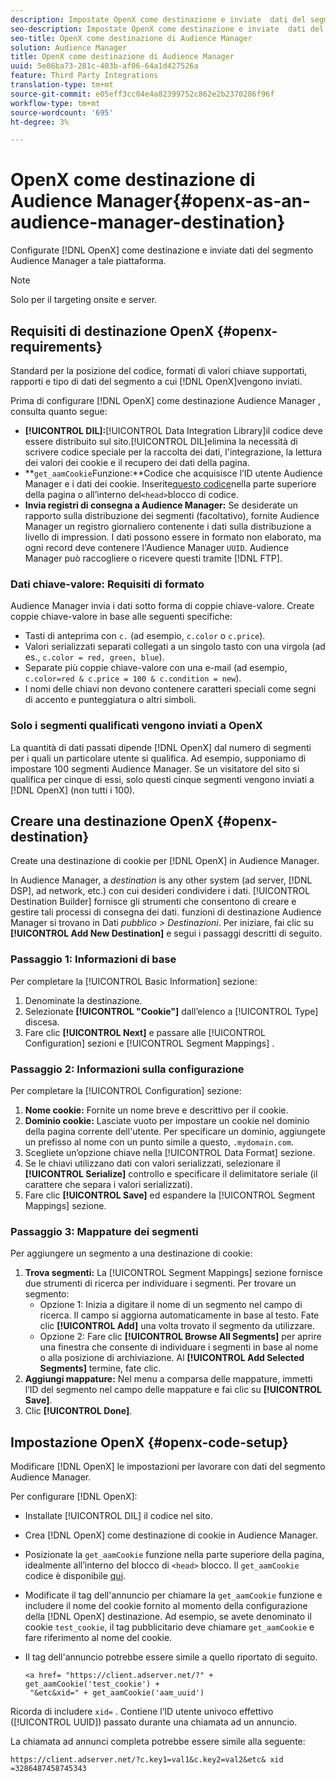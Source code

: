 ```yaml
---
description: Impostate OpenX come destinazione e inviate  dati del segmento Audience Manager a tale piattaforma.
seo-description: Impostate OpenX come destinazione e inviate  dati del segmento Audience Manager a tale piattaforma.
seo-title: OpenX come destinazione di Audience Manager
solution: Audience Manager
title: OpenX come destinazione di Audience Manager
uuid: 5e86ba73-281c-403b-af06-64a1d427526a
feature: Third Party Integrations
translation-type: tm+mt
source-git-commit: e05eff3cc04e4a82399752c862e2b2370286f96f
workflow-type: tm+mt
source-wordcount: '695'
ht-degree: 3%

---
```



# OpenX come destinazione di Audience Manager{#openx-as-an-audience-manager-destination}

Configurate [!DNL OpenX] come destinazione e inviate  dati del segmento Audience Manager a tale piattaforma.

>[!NOTE]
>
>Solo per il targeting onsite e server.

## Requisiti di destinazione OpenX {#openx-requirements}

Standard per la posizione del codice, formati di valori chiave supportati, rapporti e tipo di dati del segmento a cui [!DNL OpenX]vengono inviati.

<!-- aam-openx-requirements.xml -->

Prima di configurare [!DNL OpenX] come destinazione Audience Manager , consulta quanto segue:

* **[!UICONTROL DIL]:**[!UICONTROL Data Integration Library]il codice deve essere distribuito sul sito.[!UICONTROL DIL]elimina la necessità di scrivere codice speciale per la raccolta dei dati, l&#39;integrazione, la lettura dei valori dei cookie e il recupero dei dati della pagina.
* **`get_aamCookie`Funzione:**Codice che acquisisce l’ID utente Audience Manager  e i dati dei cookie. Inserite[questo codice](../../features/destinations/get-aam-cookie-code.md)nella parte superiore della pagina o all’interno del`<head>`blocco di codice.
* **Invia registri di consegna a  Audience Manager:** Se desiderate un rapporto sulla distribuzione dei segmenti (facoltativo), fornite  Audience Manager un registro giornaliero contenente i dati sulla distribuzione a livello di impression. I dati possono essere in formato non elaborato, ma ogni record deve contenere l&#39;Audience Manager  `UUID`.  Audience Manager può raccogliere o ricevere questi tramite [!DNL FTP].

### Dati chiave-valore: Requisiti di formato

 Audience Manager invia i dati sotto forma di coppie chiave-valore. Create coppie chiave-valore in base alle seguenti specifiche:

* Tasti di anteprima con `c.` (ad esempio, `c.color` o `c.price`).
* Valori serializzati separati collegati a un singolo tasto con una virgola (ad es., `c.color = red, green, blue`).
* Separate più coppie chiave-valore con una e-mail (ad esempio, `c.color=red & c.price = 100 & c.condition = new`).
* I nomi delle chiavi non devono contenere caratteri speciali come segni di accento e punteggiatura o altri simboli.

### Solo i segmenti qualificati vengono inviati a OpenX

La quantità di dati passati dipende [!DNL OpenX] dal numero di segmenti per i quali un particolare utente si qualifica. Ad esempio, supponiamo di impostare 100 segmenti  Audience Manager. Se un visitatore del sito si qualifica per cinque di essi, solo questi cinque segmenti vengono inviati a [!DNL OpenX] (non tutti i 100).

## Creare una destinazione OpenX {#openx-destination}

Create una destinazione di cookie per [!DNL OpenX] in  Audience Manager.

<!-- aam-openx-destination.xml -->

In Audience Manager, a *destination* is any other system (ad server, [!DNL DSP], ad network, etc.) con cui desideri condividere i dati. [!UICONTROL Destination Builder] fornisce gli strumenti che consentono di creare e gestire tali processi di consegna dei dati.  funzioni di destinazione Audience Manager si trovano in Dati *pubblico > Destinazioni*. Per iniziare, fai clic su **[!UICONTROL Add New Destination]** e segui i passaggi descritti di seguito.

### Passaggio 1: Informazioni di base

Per completare la [!UICONTROL Basic Information] sezione:

1. Denominate la destinazione.
1. Selezionate **[!UICONTROL "Cookie"]** dall’elenco a [!UICONTROL Type] discesa.
1. Fare clic **[!UICONTROL Next]** e passare alle [!UICONTROL Configuration] sezioni e [!UICONTROL Segment Mappings] .

### Passaggio 2: Informazioni sulla configurazione

Per completare la [!UICONTROL Configuration] sezione:

1. **Nome cookie:** Fornite un nome breve e descrittivo per il cookie.
1. **Dominio cookie:** Lasciate vuoto per impostare un cookie nel dominio della pagina corrente dell&#39;utente. Per specificare un dominio, aggiungete un prefisso al nome con un punto simile a questo, `.mydomain.com`.
1. Scegliete un’opzione chiave nella [!UICONTROL Data Format] sezione.
1. Se le chiavi utilizzano dati con valori serializzati, selezionare il **[!UICONTROL Serialize]** controllo e specificare il delimitatore seriale (il carattere che separa i valori serializzati).
1. Fare clic **[!UICONTROL Save]** ed espandere la [!UICONTROL Segment Mappings] sezione.

### Passaggio 3: Mappature dei segmenti

Per aggiungere un segmento a una destinazione di cookie:

1. **Trova segmenti:** La [!UICONTROL Segment Mappings] sezione fornisce due strumenti di ricerca per individuare i segmenti. Per trovare un segmento:
   * Opzione 1: Inizia a digitare il nome di un segmento nel campo di ricerca. Il campo si aggiorna automaticamente in base al testo. Fate clic **[!UICONTROL Add]** una volta trovato il segmento da utilizzare.
   * Opzione 2: Fare clic **[!UICONTROL Browse All Segments]** per aprire una finestra che consente di individuare i segmenti in base al nome o alla posizione di archiviazione. Al **[!UICONTROL Add Selected Segments]** termine, fate clic.
1. **Aggiungi mappature:** Nel menu a comparsa delle mappature, immetti l’ID del segmento nel campo delle mappature e fai clic su **[!UICONTROL Save]**.
1. Clic **[!UICONTROL Done]**.

## Impostazione OpenX {#openx-code-setup}

Modificare [!DNL OpenX] le impostazioni per lavorare con  dati del segmento Audience Manager.

<!-- aam-openx-code.xml -->

Per configurare [!DNL OpenX]:

* Installate [!UICONTROL DIL] il codice nel sito.
* Crea [!DNL OpenX] come destinazione di cookie in  Audience Manager.
* Posizionate la `get_aamCookie` funzione nella parte superiore della pagina, idealmente all’interno del blocco di `<head>` blocco. Il `get_aamCookie` codice è disponibile [qui](../../features/destinations/get-aam-cookie-code.md).
* Modificate il tag dell&#39;annuncio per chiamare la `get_aamCookie` funzione e includere il nome del cookie fornito al momento della configurazione della [!DNL OpenX] destinazione. Ad esempio, se avete denominato il cookie `test_cookie`, il tag pubblicitario deve chiamare `get_aamCookie` e fare riferimento al nome del cookie.
* Il tag dell&#39;annuncio potrebbe essere simile a quello riportato di seguito.

   ```
   <a href= "https://client.adserver.net/?" + get_aamCookie('test_cookie') +
    "&etc&xid=" + get_aamCookie('aam_uuid')
   ```

Ricorda di includere `xid=` . Contiene l’ID utente univoco effettivo ([!UICONTROL UUID]) passato durante una chiamata ad un annuncio.

La chiamata ad annunci completa potrebbe essere simile alla seguente:

```
https://client.adserver.net/?c.key1=val1&c.key2=val2&etc& xid =3286487458745343
```
